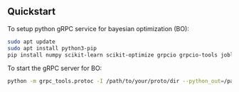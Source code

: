 ## Quickstart

To setup python gRPC service for bayesian optimization (BO):

```bash
sudo apt update
sudo apt install python3-pip
pip install numpy scikit-learn scikit-optimize grpcio grpcio-tools joblib
```

To start the gRPC server for BO:

```bash
python -m grpc_tools.protoc -I /path/to/your/proto/dir --python_out=/path/to/output/python/proto/service --grpc_python_out=/path/to/output/grpc/proto/service /path/to/your/proto/file
```